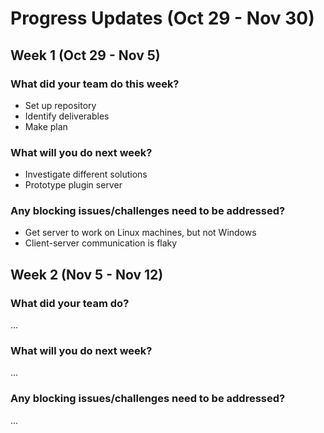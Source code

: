# Progress Updates (Oct 29 - Nov 30)

## Week 1 (Oct 29 - Nov 5)

### What did your team do this week?
* Set up repository
* Identify deliverables
* Make plan

### What will you do next week?
* Investigate different solutions
* Prototype plugin server

### Any blocking issues/challenges need to be addressed?
* Get server to work on Linux machines, but not Windows
* Client-server communication is flaky


## Week 2 (Nov 5 - Nov 12)

### What did your team do?
...

### What will you do next week?
...

### Any blocking issues/challenges need to be addressed?
...

